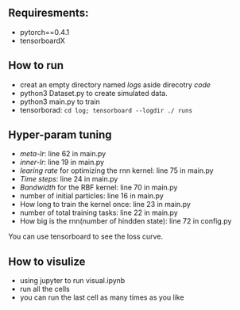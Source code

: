 ## Requiresments:
* pytorch==0.4.1
* tensorboardX

## How to run
* creat an empty directory named *logs* aside direcotry *code*
* python3 Dataset.py to create simulated data.
* python3 main.py to train
* tensorborad: `cd log; tensorboard --logdir ./ runs`


## Hyper-param tuning

* *meta-lr*: line 62 in main.py
* *inner-lr*: line 19 in main.py
* *learing rate* for optimizing the rnn kernel: line 75 in main.py
* *Time steps*:  line 24 in main.py
* *Bandwidth* for the RBF kernel:  line 70 in main.py
* number of initial particles:  line 16 in main.py
* How long to train the kernel once:   line 23 in main.py
* number of total training tasks: line 22 in main.py
* How big is the rnn(number of hindden state):  line 72 in config.py

You can use tensorboard to see the loss curve.

## How to visulize
* using jupyter to run visual.ipynb
* run all the cells
* you can run the last cell as many times as you like
